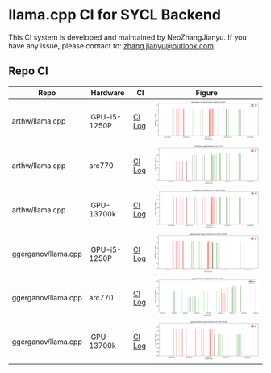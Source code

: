 # llama.cpp CI for SYCL Backend

This CI system is developed and maintained by NeoZhangJianyu. If you have any issue, please contact to: [zhang.jianyu@outlook.com](zhang.jianyu@outlook.com).

## Repo CI

|Repo|Hardware|CI|Figure|
|-|-|-|-|
|arthw/llama.cpp|iGPU-i5-1250P|[CI Log](./arthw-llama.cpp/iGPU-i5-1250P/README.md)|![Performance](./arthw-llama.cpp/iGPU-i5-1250P/perf.png)|
|arthw/llama.cpp|arc770|[CI Log](./arthw-llama.cpp/arc770/README.md)|![Performance](./arthw-llama.cpp/arc770/perf.png)|
|arthw/llama.cpp|iGPU-13700k|[CI Log](./arthw-llama.cpp/iGPU-13700k/README.md)|![Performance](./arthw-llama.cpp/iGPU-13700k/perf.png)|
|ggerganov/llama.cpp|iGPU-i5-1250P|[CI Log](./ggerganov-llama.cpp/iGPU-i5-1250P/README.md)|![Performance](./ggerganov-llama.cpp/iGPU-i5-1250P/perf.png)|
|ggerganov/llama.cpp|arc770|[CI Log](./ggerganov-llama.cpp/arc770/README.md)|![Performance](./ggerganov-llama.cpp/arc770/perf.png)|
|ggerganov/llama.cpp|iGPU-13700k|[CI Log](./ggerganov-llama.cpp/iGPU-13700k/README.md)|![Performance](./ggerganov-llama.cpp/iGPU-13700k/perf.png)|
